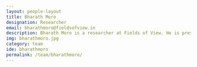 ```yaml
---
layout: people-layout
title: Bharath Moro
designation: Researcher
email: bharathmoro@fieldsofview.in
description: Bharath Moro is a researcher at Fields of View. He is presently working on designing large scale agent based simulation platforms in the energy and public transport domains. Before turning a researcher, he led technology and design at a successful travel marketplace startup. He also has worked at Google designing tools and processes in the core search quality group.
img: bharathmoro.jpg
category: team
ide: bharathmoro
permalink: /team/bharathmoro/
---
```

